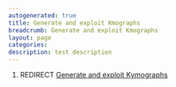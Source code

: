 ```yaml
---
autogenerated: true
title: Generate and exploit Kmographs
breadcrumb: Generate and exploit Kmographs
layout: page
categories: 
description: test description
---
```


1.  REDIRECT [Generate and exploit Kymographs](Generate_and_exploit_Kymographs )
